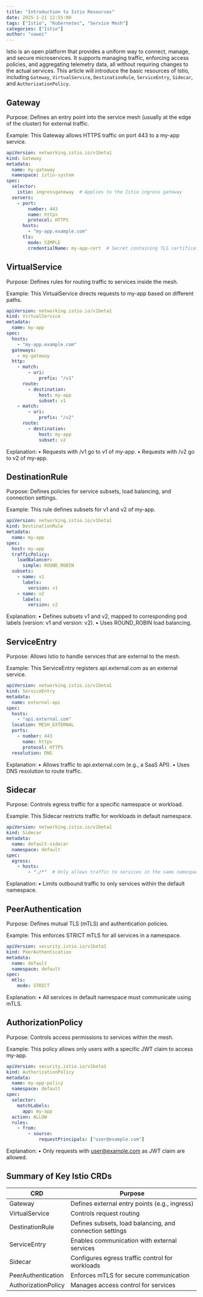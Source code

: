 ```yaml
---
title: "Introduction to Istio Resources"
date: 2025-1-21 12:55:00 
tags: ["Istio", "Kubernetes", "Service Mesh"]
categories: ["Istio"]
author: "xawei"
---
```


Istio is an open platform that provides a uniform way to connect, manage, and secure microservices. It supports managing traffic, enforcing access policies, and aggregating telemetry data, all without requiring changes to the actual services. This article will introduce the basic resources of Istio, including `Gateway`, `VirtualService`, `DestinationRule`, `ServiceEntry`, `Sidecar`, and `AuthorizationPolicy`.

<!--more-->

## Gateway
Purpose:
Defines an entry point into the service mesh (usually at the edge of the cluster) for external traffic.

Example:
This Gateway allows HTTPS traffic on port 443 to a my-app service.
```yaml
apiVersion: networking.istio.io/v1beta1
kind: Gateway
metadata:
  name: my-gateway
  namespace: istio-system
spec:
  selector:
    istio: ingressgateway  # Applies to the Istio ingress gateway
  servers:
    - port:
        number: 443
        name: https
        protocol: HTTPS
      hosts:
        - "my-app.example.com"
      tls:
        mode: SIMPLE
        credentialName: my-app-cert  # Secret containing TLS certificate
```

## VirtualService
Purpose:
Defines rules for routing traffic to services inside the mesh.

Example:
This VirtualService directs requests to my-app based on different paths.
```yaml
apiVersion: networking.istio.io/v1beta1
kind: VirtualService
metadata:
  name: my-app
spec:
  hosts:
    - "my-app.example.com"
  gateways:
    - my-gateway
  http:
    - match:
        - uri:
            prefix: "/v1"
      route:
        - destination:
            host: my-app
            subset: v1
    - match:
        - uri:
            prefix: "/v2"
      route:
        - destination:
            host: my-app
            subset: v2
```
Explanation:
•	Requests with /v1 go to v1 of my-app.
•	Requests with /v2 go to v2 of my-app.

## DestinationRule
Purpose:
Defines policies for service subsets, load balancing, and connection settings.

Example:
This rule defines subsets for v1 and v2 of my-app.
```yaml
apiVersion: networking.istio.io/v1beta1
kind: DestinationRule
metadata:
  name: my-app
spec:
  host: my-app
  trafficPolicy:
    loadBalancer:
      simple: ROUND_ROBIN
  subsets:
    - name: v1
      labels:
        version: v1
    - name: v2
      labels:
        version: v2
```
Explanation:
•   Defines subsets v1 and v2, mapped to corresponding pod labels (version: v1 and version: v2).
•	Uses ROUND_ROBIN load balancing.

## ServiceEntry
Purpose:
Allows Istio to handle services that are external to the mesh.

Example:
This ServiceEntry registers api.external.com as an external service.
```yaml
apiVersion: networking.istio.io/v1beta1
kind: ServiceEntry
metadata:
  name: external-api
spec:
  hosts:
    - "api.external.com"
  location: MESH_EXTERNAL
  ports:
    - number: 443
      name: https
      protocol: HTTPS
  resolution: DNS
```
Explanation:
•	Allows traffic to api.external.com (e.g., a SaaS API).
•	Uses DNS resolution to route traffic.

## Sidecar
Purpose:
Controls egress traffic for a specific namespace or workload.

Example:
This Sidecar restricts traffic for workloads in default namespace.
```yaml
apiVersion: networking.istio.io/v1beta1
kind: Sidecar
metadata:
  name: default-sidecar
  namespace: default
spec:
  egress:
    - hosts:
        - "./*"  # Only allows traffic to services in the same namespace
```
Explanation:
•	Limits outbound traffic to only services within the default namespace.

## PeerAuthentication
Purpose:
Defines mutual TLS (mTLS) and authentication policies.

Example:
This enforces STRICT mTLS for all services in a namespace.
```yaml
apiVersion: security.istio.io/v1beta1
kind: PeerAuthentication
metadata:
  name: default
  namespace: default
spec:
  mtls:
    mode: STRICT
```
Explanation:
•	All services in default namespace must communicate using mTLS.

## AuthorizationPolicy
Purpose:
Controls access permissions to services within the mesh.

Example:
This policy allows only users with a specific JWT claim to access my-app.
```yaml
apiVersion: security.istio.io/v1beta1
kind: AuthorizationPolicy
metadata:
  name: my-app-policy
  namespace: default
spec:
  selector:
    matchLabels:
      app: my-app
  action: ALLOW
  rules:
    - from:
        - source:
            requestPrincipals: ["user@example.com"]
```
Explanation:
•	Only requests with user@example.com as JWT claim are allowed.

## Summary of Key Istio CRDs
| CRD                  | Purpose                                                   |
|----------------------|-----------------------------------------------------------|
| Gateway              | Defines external entry points (e.g., ingress)             |
| VirtualService       | Controls request routing                                  |
| DestinationRule      | Defines subsets, load balancing, and connection settings  |
| ServiceEntry         | Enables communication with external services              |
| Sidecar              | Configures egress traffic control for workloads           |
| PeerAuthentication   | Enforces mTLS for secure communication                    |
| AuthorizationPolicy  | Manages access control for services                       |